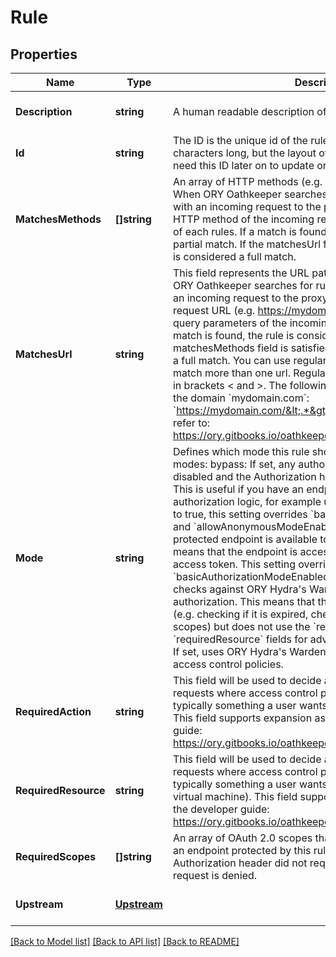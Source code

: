 # Rule

## Properties
Name | Type | Description | Notes
------------ | ------------- | ------------- | -------------
**Description** | **string** | A human readable description of this rule. | [optional] [default to null]
**Id** | **string** | The ID is the unique id of the rule. It can be at most 190 characters long, but the layout of the ID is up to you. You will need this ID later on to update or delete the rule. | [optional] [default to null]
**MatchesMethods** | **[]string** | An array of HTTP methods (e.g. GET, POST, PUT, DELETE, ...). When ORY Oathkeeper searches for rules to decide what to do with an incoming request to the proxy server, it compares the HTTP method of the incoming request with the HTTP methods of each rules. If a match is found, the rule is considered a partial match. If the matchesUrl field is satisfied as well, the rule is considered a full match. | [optional] [default to null]
**MatchesUrl** | **string** | This field represents the URL pattern this rule matches. When ORY Oathkeeper searches for rules to decide what to do with an incoming request to the proxy server, it compares the full request URL (e.g. https://mydomain.com/api/resource) without query parameters of the incoming request with this field. If a match is found, the rule is considered a partial match. If the matchesMethods field is satisfied as well, the rule is considered a full match.  You can use regular expressions in this field to match more than one url. Regular expressions are encapsulated in brackets &lt; and &gt;. The following example matches all paths of the domain &#x60;mydomain.com&#x60;: &#x60;https://mydomain.com/&lt;.*&gt;&#x60;.  For more information refer to: https://ory.gitbooks.io/oathkeeper/content/concepts.html#rules | [optional] [default to null]
**Mode** | **string** | Defines which mode this rule should use. There are four valid modes:  bypass: If set, any authorization logic is completely disabled and the Authorization header is not changed at all. This is useful if you have an endpoint that has it&#39;s own authorization logic, for example using basic authorization. If set to true, this setting overrides &#x60;basicAuthorizationModeEnabled&#x60; and &#x60;allowAnonymousModeEnabled&#x60;. anonymous: If set, the protected endpoint is available to anonymous users. That means that the endpoint is accessible without having a valid access token. This setting overrides &#x60;basicAuthorizationModeEnabled&#x60;. token: If set, disables checks against ORY Hydra&#39;s Warden API and uses basic authorization. This means that the access token is validated (e.g. checking if it is expired, check if it claimed the necessary scopes) but does not use the &#x60;requiredAction&#x60; and &#x60;requiredResource&#x60; fields for advanced access control. policy: If set, uses ORY Hydra&#39;s Warden API for access control using access control policies. | [optional] [default to null]
**RequiredAction** | **string** | This field will be used to decide advanced authorization requests where access control policies are used. A action is typically something a user wants to do (e.g. write, read, delete). This field supports expansion as described in the developer guide: https://ory.gitbooks.io/oathkeeper/content/concepts.html#rules | [optional] [default to null]
**RequiredResource** | **string** | This field will be used to decide advanced authorization requests where access control policies are used. A resource is typically something a user wants to access (e.g. printer, article, virtual machine). This field supports expansion as described in the developer guide: https://ory.gitbooks.io/oathkeeper/content/concepts.html#rules | [optional] [default to null]
**RequiredScopes** | **[]string** | An array of OAuth 2.0 scopes that are required when accessing an endpoint protected by this rule. If the token used in the Authorization header did not request that specific scope, the request is denied. | [optional] [default to null]
**Upstream** | [**Upstream**](Upstream.md) |  | [optional] [default to null]

[[Back to Model list]](../README.md#documentation-for-models) [[Back to API list]](../README.md#documentation-for-api-endpoints) [[Back to README]](../README.md)


